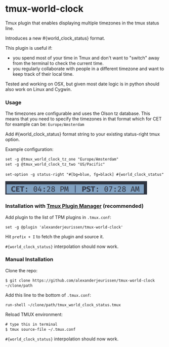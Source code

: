 tmux-world-clock
=============================

Tmux plugin that enables displaying multiple timezones in the tmux status line.

Introduces a new #{world_clock_status} format.

This plugin is useful if:

- you spend most of your time in Tmux and don't want to "switch" away from the terminal to check the
  current time.
- you regularly collaborate with people in a different timezone and want to keep track of their
  local time.

Tested and working on OSX, but given most date logic is in python should also work on Linux and Cygwin.

### Usage

The timezones are configurable and uses the Olson tz database. This means that you need to specify
the timezones in that format which for CET for example can be: `Europe/Amsterdam`

Add #{world_clock_status} format string to your existing status-right tmux option.

Example configuration:

    set -g @tmux_world_clock_tz_one "Europe/Amsterdam"
    set -g @tmux_world_clock_tz_two "US/Pacific"

    set-option -g status-right "#[bg=blue, fg=black] #{world_clock_status"

![image](https://raw.githubusercontent.com/alexanderjeurissen/tmux-world-clock/master/screenshots/screenshot.png)

### Installation with [Tmux Plugin Manager](https://github.com/tmux-plugins/tpm) (recommended)

Add plugin to the list of TPM plugins in `.tmux.conf`:

    set -g @plugin 'alexanderjeurissen/tmux-world-clock'

Hit `prefix + I` to fetch the plugin and source it.

`#{world_clock_status}` interpolation should now work.

### Manual Installation

Clone the repo:

    $ git clone https://github.com/alexanderjeurissen/tmux-world-clock ~/clone/path

Add this line to the bottom of `.tmux.conf`:

    run-shell ~/clone/path/tmux_world_clock_status.tmux

Reload TMUX environment:

    # type this in terminal
    $ tmux source-file ~/.tmux.conf

`#{world_clock_status}` interpolation should now work.
